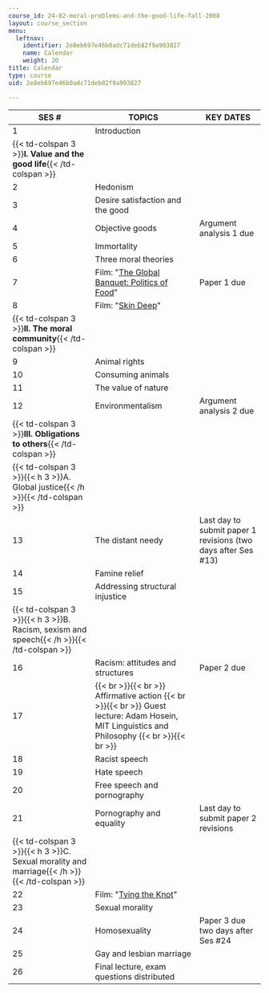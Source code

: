 ```yaml
---
course_id: 24-02-moral-problems-and-the-good-life-fall-2008
layout: course_section
menu:
  leftnav:
    identifier: 2e8eb697e46b0adc71deb82f9a993827
    name: Calendar
    weight: 20
title: Calendar
type: course
uid: 2e8eb697e46b0adc71deb82f9a993827

---
```


| SES # | TOPICS | KEY DATES |
| --- | --- | --- |
| 1 | Introduction | &nbsp; |
| {{< td-colspan 3 >}}**I. Value and the good life**{{< /td-colspan >}} |||
| 2 | Hedonism | &nbsp; |
| 3 | Desire satisfaction and the good | &nbsp; |
| 4 | Objective goods | Argument analysis 1 due |
| 5 | Immortality | &nbsp; |
| 6 | Three moral theories | &nbsp; |
| 7 | Film: "[The Global Banquet: Politics of Food](http://www.films.com/ecTitleDetail.aspx?TitleID=96356)" | Paper 1 due |
| 8 | Film: "[Skin Deep](http://www.irisfilms.org/films/skin-deep/)" | &nbsp; |
| {{< td-colspan 3 >}}**II. The moral community**{{< /td-colspan >}} |||
| 9 | Animal rights | &nbsp; |
| 10 | Consuming animals | &nbsp; |
| 11 | The value of nature | &nbsp; |
| 12 | Environmentalism | Argument analysis 2 due |
| {{< td-colspan 3 >}}**III. Obligations to others**{{< /td-colspan >}} |||
| {{< td-colspan 3 >}}{{< h 3 >}}A. Global justice{{< /h >}}{{< /td-colspan >}} |||
| 13 | The distant needy | Last day to submit paper 1 revisions (two days after Ses #13) |
| 14 | Famine relief | &nbsp; |
| 15 | Addressing structural injustice | &nbsp; |
| {{< td-colspan 3 >}}{{< h 3 >}}B. Racism, sexism and speech{{< /h >}}{{< /td-colspan >}} |||
| 16 | Racism: attitudes and structures | Paper 2 due |
| 17 |  {{< br >}}{{< br >}} Affirmative action {{< br >}}{{< br >}} Guest lecture: Adam Hosein, MIT Linguistics and Philosophy {{< br >}}{{< br >}}  | &nbsp; |
| 18 | Racist speech | &nbsp; |
| 19 | Hate speech | &nbsp; |
| 20 | Free speech and pornography | &nbsp; |
| 21 | Pornography and equality | Last day to submit paper 2 revisions |
| {{< td-colspan 3 >}}{{< h 3 >}}C. Sexual morality and marriage{{< /h >}}{{< /td-colspan >}} |||
| 22 | Film: "[Tying the Knot](http://www.1049films.com/)" | &nbsp; |
| 23 | Sexual morality | &nbsp; |
| 24 | Homosexuality | Paper 3 due two days after Ses #24 |
| 25 | Gay and lesbian marriage | &nbsp; |
| 26 | Final lecture, exam questions distributed |